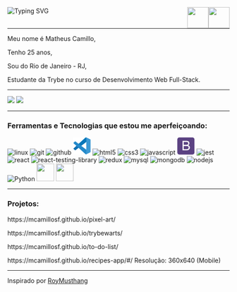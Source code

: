 ![Typing SVG](https://readme-typing-svg.herokuapp.com?font=&color=808080&size=45&center=true&vCenter=true&width=391&height=54&lines=Eu+sou+Matheus!)
<a href="https://github.com/mcamillosf" target="_blank">
  <img align="right" src="https://cdn.iconscout.com/icon/free/png-256/github-108-438008.png" width="48px" height="48px">
</a>
<a href="https://www.linkedin.com/in/mcamillofernandes/" target="_blank">
  <img align="right" src="https://i.ibb.co/Kx2GSrT/linkedin.png" width="48px" height="48px"></a><br/>
  <br />
  
  <hr />
  
  Meu nome é Matheus Camillo,
  <p>Tenho 25 anos,</p>
  <p>Sou do Rio de Janeiro - RJ,</p>
  <p>Estudante da Trybe no curso de Desenvolvimento Web Full-Stack.</p>
  
  <hr />
  
  <div>
  <img width="400em" src="https://github-readme-stats.vercel.app/api?username=mcamillosf&show_icons=true&theme=radical&include_all_commits=true&count_private=true">
  <img width="395em" src="https://github-readme-stats.vercel.app/api/top-langs/?username=mcamillosf&layout=compact&langs_count=7&theme=radical">
  </div>
  
  <hr />
  
  ### Ferramentas e Tecnologias que estou me aperfeiçoando:
  <p>
  <img src="https://cdn.icon-icons.com/icons2/195/PNG/256/OS_Linux_23399.png" alt="linux" width="40" height="40" />
  <img src="https://cdn.icon-icons.com/icons2/2107/PNG/512/file_type_git_icon_130581.png" alt="git" width="40" height="40"/> 
  <img src="https://cdn.icon-icons.com/icons2/936/PNG/512/github-logo_icon-icons.com_73546.png" alt="github" width="40" height="40"/>
  <img src="https://raw.githubusercontent.com/devicons/devicon/master/icons/vscode/vscode-original.svg" alt="vscode" width="40" height="40" />
  <img src="https://cdn.icon-icons.com/icons2/2107/PNG/512/file_type_html_icon_130541.png" alt="html5" width="40" height="40"/> 
  <img src="https://cdn.icon-icons.com/icons2/2107/PNG/512/file_type_css_icon_130661.png" alt="css3" width="40" height="40"/> 
  <img src="https://cdn.icon-icons.com/icons2/2108/PNG/512/javascript_icon_130900.png" alt="javascript" width="40" height="40"/>
  <img src="https://raw.githubusercontent.com/devicons/devicon/master/icons/bootstrap/bootstrap-plain.svg" alt="Bootstrap" width="40" height="40" />
  <img src="https://cdn.icon-icons.com/icons2/2107/PNG/512/file_type_jest_icon_130514.png" alt="jest" width="40" height="40"/>
  <img src="https://cdn.icon-icons.com/icons2/2415/PNG/512/react_original_logo_icon_146374.png" alt="react" width="40" height="40"/> 
  <img src="https://user-images.githubusercontent.com/80691766/134706033-799f21ca-b461-4c2d-8a03-417b134cc8dd.png" alt="react-testing-library" width="40" height="40"/> 
  <img src="https://cdn.icon-icons.com/icons2/2415/PNG/512/redux_original_logo_icon_146365.png" alt="redux" width="40" height="40"/> 
  <img src="https://cdn.icon-icons.com/icons2/2415/PNG/512/mysql_plain_logo_icon_146414.png" alt="mysql" width="40" height="40"/> 
  <img src="https://cdn.icon-icons.com/icons2/2415/PNG/512/mongodb_original_logo_icon_146424.png" alt="mongodb" width="40" height="40"/> 
  <img src="https://cdn.icon-icons.com/icons2/2415/PNG/512/nodejs_plain_logo_icon_146409.png" alt="nodejs" width="40" height="40"/>
  <img src="https://cdn.icon-icons.com/icons2/112/PNG/512/python_18894.png" alt="Python" width="40" height="40" />
  <img height="40" width="40" src="https://cdn.icon-icons.com/icons2/2108/PNG/128/slack_icon_130829.png">
  <img height="40" width="40" src="https://cdn.icon-icons.com/icons2/836/PNG/128/Trello_icon-icons.com_66775.png">
  </p>
  
  <hr />
  
  ### Projetos:
  <p>https://mcamillosf.github.io/pixel-art/</p>
  <p>https://mcamillosf.github.io/trybewarts/</p>
  <p>https://mcamillosf.github.io/to-do-list/</p>
  <p>https://mcamillosf.github.io/recipes-app/#/ <span> Resolução: 360x640 (Mobile)</span></p>
  
  <hr />
  
  <p>Inspirado por <a href="https://github.com/RoyMusthang">RoyMusthang</>
  
<!--
**mcamillosf/mcamillosf** is a ✨ _special_ ✨ repository because its `README.md` (this file) appears on your GitHub profile.

Here are some ideas to get you started:

- 🔭 I’m currently working on ...
- 🌱 I’m currently learning ...
- 👯 I’m looking to collaborate on ...
- 🤔 I’m looking for help with ...
- 💬 Ask me about ...
- 📫 How to reach me: ...
- 😄 Pronouns: ...
- ⚡ Fun fact: ...
-->
